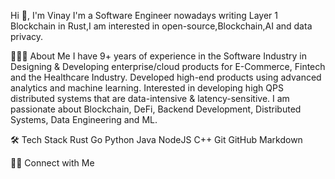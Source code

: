 Hi 👋, I'm Vinay
I'm a Software Engineer nowadays writing Layer 1 Blockchain in Rust,I am interested in open-source,Blockchain,AI and data privacy.

👨🏻‍💻 About Me
I have 9+ years of experience in the Software Industry in Designing & Developing enterprise/cloud products for 
E-Commerce, Fintech and the Healthcare Industry. Developed high-end products using advanced analytics and machine learning. Interested in developing high QPS distributed systems that are data-intensive & latency-sensitive.
I am passionate about Blockchain, DeFi, Backend Development, Distributed Systems, Data Engineering and ML.

🛠 Tech Stack
Rust  Go  Python Java NodeJS  C++ 
Git  GitHub  Markdown

🤝🏻 Connect with Me
  
